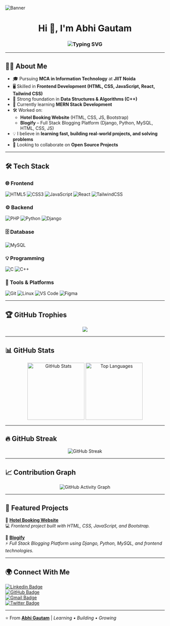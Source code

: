 ![Banner](https://camo.githubusercontent.com/c1dcb74cc1c1835b1d716f5051499a2814c683c806b15f04b0eba492863703e9/68747470733a2f2f63646e2e6472696262626c652e636f6d2f75736572732f3733303730332f73637265656e73686f74732f363538313234332f6176656e746f2e676966)

<h1 align="center">Hi 👋, I'm <b>Abhi Gautam</b></h1>

<h3 align="center">
  <img src="https://readme-typing-svg.herokuapp.com?font=Fira+Code&pause=1000&color=38BDF8&width=500&lines=Full+Stack+Developer;Frontend+Specialist;Problem+Solver+%26+DSA+in+C%2B%2B;MERN+Stack+Learner;Always+Learning+New+Tech" alt="Typing SVG"/>
</h3>

---

## 🙋‍♂️ About Me  

- 🎓 Pursuing **MCA in Information Technology** at **JIIT Noida**  
- 🖥 Skilled in **Frontend Development (HTML, CSS, JavaScript, React, Tailwind CSS)**  
- 🧩 Strong foundation in **Data Structures & Algorithms (C++)**  
- 🚀 Currently learning **MERN Stack Development**  
- 🛠 Worked on:  
  - **Hotel Booking Website** (HTML, CSS, JS, Bootstrap)  
  - **Blogify** – Full Stack Blogging Platform (Django, Python, MySQL, HTML, CSS, JS)  
- 💡 I believe in **learning fast, building real-world projects, and solving problems**  
- 🤝 Looking to collaborate on **Open Source Projects**  

---


## 🛠 Tech Stack  

### 🌐 Frontend  
![HTML5](https://img.shields.io/badge/html5-%23E34F26.svg?style=for-the-badge&logo=html5&logoColor=white) 
![CSS3](https://img.shields.io/badge/css3-%231572B6.svg?style=for-the-badge&logo=css3&logoColor=white) 
![JavaScript](https://img.shields.io/badge/javascript-%23323330.svg?style=for-the-badge&logo=javascript&logoColor=%23F7DF1E) 
![React](https://img.shields.io/badge/react-%2320232a.svg?style=for-the-badge&logo=react&logoColor=%2361DAFB) 
![TailwindCSS](https://img.shields.io/badge/tailwindcss-%2338B2AC.svg?style=for-the-badge&logo=tailwind-css&logoColor=white)  

### ⚙️ Backend  
![PHP](https://img.shields.io/badge/php-%23777BB4.svg?style=for-the-badge&logo=php&logoColor=white) 
![Python](https://img.shields.io/badge/python-%2314354C.svg?style=for-the-badge&logo=python&logoColor=yellow) 
![Django](https://img.shields.io/badge/django-%23092E20.svg?style=for-the-badge&logo=django&logoColor=white)  

### 🗄️ Database  
![MySQL](https://img.shields.io/badge/mysql-%2300f.svg?style=for-the-badge&logo=mysql&logoColor=white)  

### 💡 Programming  
![C](https://img.shields.io/badge/c-%2300599C.svg?style=for-the-badge&logo=c&logoColor=white) 
![C++](https://img.shields.io/badge/c++-%2300599C.svg?style=for-the-badge&logo=c%2B%2B&logoColor=white)  

### 🔧 Tools & Platforms  
![Git](https://img.shields.io/badge/git-%23F05033.svg?style=for-the-badge&logo=git&logoColor=white) 
![Linux](https://img.shields.io/badge/Linux-FCC624?style=for-the-badge&logo=linux&logoColor=black) 
![VS Code](https://img.shields.io/badge/VSCode-%23007ACC.svg?style=for-the-badge&logo=visual-studio-code&logoColor=white) 
![Figma](https://img.shields.io/badge/figma-%23F24E1E.svg?style=for-the-badge&logo=figma&logoColor=white)  


---

## 🏆 GitHub Trophies  
<p align="center">
  <img src="https://github-profile-trophy.vercel.app/?username=abhideveloper9753&theme=tokyonight&no-frame=false&no-bg=true&margin-w=15" />
</p>

---

## 📊 GitHub Stats  

<p align="center">
  <img src="https://github-readme-stats.vercel.app/api?username=abhideveloper9753&show_icons=true&theme=tokyonight" alt="GitHub Stats" height="180px"/>
  <img src="https://github-readme-stats.vercel.app/api/top-langs/?username=abhideveloper9753&layout=compact&theme=tokyonight" alt="Top Languages" height="180px"/>
</p>  

---

## 🔥 GitHub Streak  
<p align="center">
  <img src="https://streak-stats.demolab.com?user=abhideveloper9753&theme=tokyonight&date_format=M%20j%5B%2C%20Y%5D" alt="GitHub Streak"/>
</p>

---

## 📈 Contribution Graph  
<p align="center">
  <img src="https://github-readme-activity-graph.vercel.app/graph?username=abhideveloper9753&theme=tokyo-night&radius=16" alt="GitHub Activity Graph"/>
</p>  

---

## 🚀 Featured Projects  

🔗 [**Hotel Booking Website**](https://github.com/abhideveloper9753/Hotel-Booking)  
💻 *Frontend project built with HTML, CSS, JavaScript, and Bootstrap.*  

🔗 [**Blogify**](https://github.com/abhideveloper9753/Blogify)  
⚡ *Full Stack Blogging Platform using Django, Python, MySQL, and frontend technologies.*  

---

## 🌍 Connect With Me  

[![Linkedin Badge](https://img.shields.io/badge/LinkedIn-0077B5?style=for-the-badge&logo=linkedin&logoColor=white)](https://www.linkedin.com/in/abhi-gautam-246260257/)  
[![GitHub Badge](https://img.shields.io/badge/GitHub-100000?style=for-the-badge&logo=github&logoColor=white)](https://github.com/abhideveloper9753)  
[![Gmail Badge](https://img.shields.io/badge/Gmail-D14836?style=for-the-badge&logo=gmail&logoColor=white)](mailto:abhigautam1357@gmail.com)  
[![Twitter Badge](https://img.shields.io/badge/Twitter-1DA1F2?style=for-the-badge&logo=twitter&logoColor=white)](https://x.com/AbhiGau90208112)  

---

⭐️ From [**Abhi Gautam**](https://github.com/abhideveloper9753) | *Learning • Building • Growing*  
